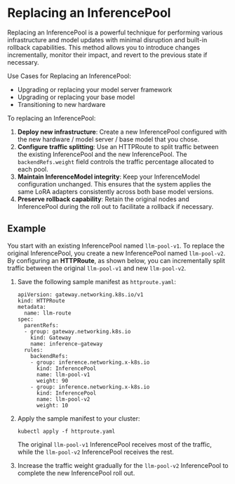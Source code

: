 # Replacing an InferencePool

Replacing an InferencePool is a powerful technique for performing various infrastructure and model updates with minimal disruption and built-in rollback capabilities. This method allows you to introduce changes incrementally, monitor their impact, and revert to the previous state if necessary. 

Use Cases for Replacing an InferencePool:

- Upgrading or replacing your model server framework
- Upgrading or replacing your base model
- Transitioning to new hardware

To replacing an InferencePool:

1. **Deploy new infrastructure**: Create a new InferencePool configured with the new hardware / model server / base model that you chose.
1. **Configure traffic splitting**: Use an HTTPRoute to split traffic between the existing InferencePool and the new InferencePool. The `backendRefs.weight` field controls the traffic percentage allocated to each pool.
1. **Maintain InferenceModel integrity**: Keep your InferenceModel configuration unchanged. This ensures that the system applies the same LoRA adapters consistently across both base model versions.
1. **Preserve rollback capability**: Retain the original nodes and InferencePool during the roll out to facilitate a rollback if necessary.

## Example

You start with an existing lnferencePool named `llm-pool-v1`. To replace the original InferencePool, you create a new InferencePool named `llm-pool-v2`. By configuring an **HTTPRoute**, as shown below, you can incrementally split traffic between the original `llm-pool-v1` and new `llm-pool-v2`. 

1. Save the following sample manifest as `httproute.yaml`:

    ```
    apiVersion: gateway.networking.k8s.io/v1
    kind: HTTPRoute
    metadata:
      name: llm-route
    spec:
      parentRefs:
      - group: gateway.networking.k8s.io
        kind: Gateway
        name: inference-gateway
      rules:
        backendRefs:
        - group: inference.networking.x-k8s.io
          kind: InferencePool
          name: llm-pool-v1
          weight: 90
        - group: inference.networking.x-k8s.io
          kind: InferencePool
          name: llm-pool-v2
          weight: 10
    ```

1. Apply the sample manifest to your cluster:

    ```
    kubectl apply -f httproute.yaml
    ```

    The original `llm-pool-v1` InferencePool receives most of the traffic, while the `llm-pool-v2` InferencePool receives the rest. 

1. Increase the traffic weight gradually for the `llm-pool-v2` InferencePool to complete the new InferencePool roll out.
